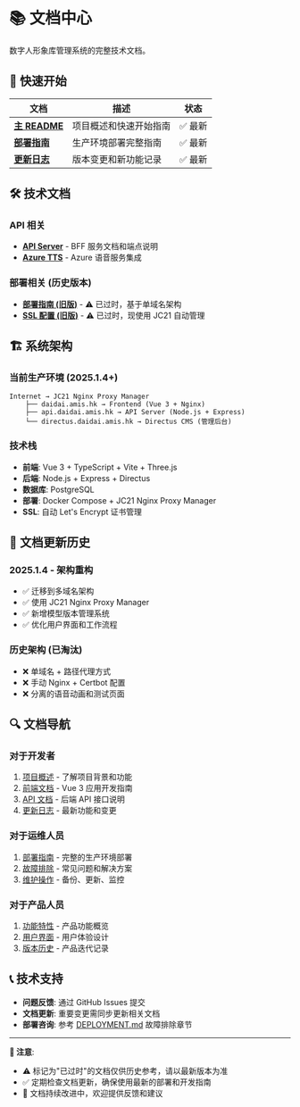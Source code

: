 # 📚 文档中心

数字人形象库管理系统的完整技术文档。

## 🚀 **快速开始**

| 文档 | 描述 | 状态 |
|------|------|------|
| [**主 README**](../README.md) | 项目概述和快速开始指南 | ✅ 最新 |
| [**部署指南**](../DEPLOYMENT.md) | 生产环境部署完整指南 | ✅ 最新 |
| [**更新日志**](../CHANGELOG.md) | 版本变更和新功能记录 | ✅ 最新 |

## 🛠️ **技术文档**

### **API 相关**
- [**API Server**](./api-server.md) - BFF 服务文档和端点说明
- [**Azure TTS**](./azure-tts/README.md) - Azure 语音服务集成

### **部署相关 (历史版本)**
- [**部署指南 (旧版)**](./deployment.md) - ⚠️ 已过时，基于单域名架构
- [**SSL 配置 (旧版)**](./ssl-setup.md) - ⚠️ 已过时，现使用 JC21 自动管理

## 🏗️ **系统架构**

### **当前生产环境 (2025.1.4+)**
```
Internet → JC21 Nginx Proxy Manager
    ├── daidai.amis.hk → Frontend (Vue 3 + Nginx)
    ├── api.daidai.amis.hk → API Server (Node.js + Express)
    └── directus.daidai.amis.hk → Directus CMS (管理后台)
```

### **技术栈**
- **前端**: Vue 3 + TypeScript + Vite + Three.js
- **后端**: Node.js + Express + Directus
- **数据库**: PostgreSQL
- **部署**: Docker Compose + JC21 Nginx Proxy Manager
- **SSL**: 自动 Let's Encrypt 证书管理

## 📖 **文档更新历史**

### **2025.1.4 - 架构重构**
- ✅ 迁移到多域名架构
- ✅ 使用 JC21 Nginx Proxy Manager
- ✅ 新增模型版本管理系统
- ✅ 优化用户界面和工作流程

### **历史架构 (已淘汰)**
- ❌ 单域名 + 路径代理方式
- ❌ 手动 Nginx + Certbot 配置
- ❌ 分离的语音动画和测试页面

## 🔍 **文档导航**

### **对于开发者**
1. [项目概述](../README.md) - 了解项目背景和功能
2. [前端文档](../frontend/README.md) - Vue 3 应用开发指南
3. [API 文档](./api-server.md) - 后端 API 接口说明
4. [更新日志](../CHANGELOG.md) - 最新功能和变更

### **对于运维人员**
1. [部署指南](../DEPLOYMENT.md) - 完整的生产环境部署
2. [故障排除](../DEPLOYMENT.md#故障排除) - 常见问题和解决方案
3. [维护操作](../DEPLOYMENT.md#维护操作) - 备份、更新、监控

### **对于产品人员**
1. [功能特性](../README.md#核心功能) - 产品功能概览
2. [用户界面](../frontend/README.md#用户界面与工作流程) - 用户体验设计
3. [版本历史](../CHANGELOG.md) - 产品迭代记录

## 📞 **技术支持**

- **问题反馈**: 通过 GitHub Issues 提交
- **文档更新**: 重要变更需同步更新相关文档
- **部署咨询**: 参考 [DEPLOYMENT.md](../DEPLOYMENT.md) 故障排除章节

---

**📌 注意**: 
- ⚠️ 标记为"已过时"的文档仅供历史参考，请以最新版本为准
- ✅ 定期检查文档更新，确保使用最新的部署和开发指南
- 🔄 文档持续改进中，欢迎提供反馈和建议

